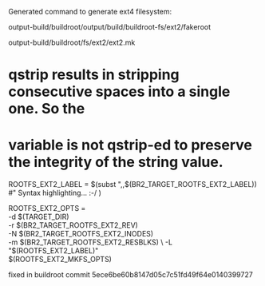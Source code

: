
Generated command to generate ext4 filesystem:

output-build/buildroot/output/build/buildroot-fs/ext2/fakeroot

output-build/buildroot/fs/ext2/ext2.mk

# qstrip results in stripping consecutive spaces into a single one. So the
# variable is not qstrip-ed to preserve the integrity of the string value.
ROOTFS_EXT2_LABEL = $(subst ",,$(BR2_TARGET_ROOTFS_EXT2_LABEL))
#" Syntax highlighting... :-/ )

ROOTFS_EXT2_OPTS = \
	-d $(TARGET_DIR) \
	-r $(BR2_TARGET_ROOTFS_EXT2_REV) \
	-N $(BR2_TARGET_ROOTFS_EXT2_INODES) \
	-m $(BR2_TARGET_ROOTFS_EXT2_RESBLKS) \
	-L "$(ROOTFS_EXT2_LABEL)" \
	$(ROOTFS_EXT2_MKFS_OPTS)

fixed in buildroot commit 5ece6be60b8147d05c7c51fd49f64e0140399727
